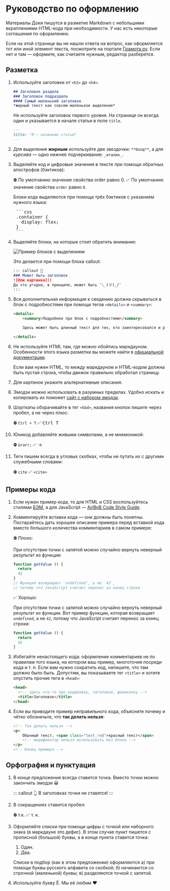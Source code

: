 # Руководство по оформлению

Материалы Доки пишутся в разметке Markdown с небольшими вкраплениями HTML-кода при необходимости. У нас есть некоторые соглашения по оформлению.

Если на этой странице вы не нашли ответа на вопрос, как оформляется тот или иной элемент текста, посмотрите на портале [Грамота.ру](http://gramota.ru/). Если нет и там — оформите, как считаете нужным, редактор разберется.

## Разметка

1. Используйте заголовки от `<h2>` до `<h4>`.

    ```markdown
    ## Заголовок раздела
    ### Заголовок подраздела
    #### Самый маленький заголовок
    *жирный текст как совсем маленькое выделение*
    ```

    Не используйте заголовок первого уровня. На странице он всегда один и указывается в начале статьи в поле `title`.

    ```markdown
    ---
    title: "Я — название статьи"
    ---
    ```

1. Для выделения **жирным** используйте две звездочки: `**болд**`, а для _курсива_ — одно нижнее подчеркивание: `_италик_`.

1. Выделяйте код и цифровые значения в тексте при помощи обратных апострофов (бэктиков):

    ⛔ По умолчанию значение свойства order равно 0.
    ✅ По умолчанию значение свойства `order` равно `0`.

    Блоки кода выделяются при помощи трёх бэктиков с указанием нужного языка:

    <pre>
    ```css
    .container {
      display: flex;
    }
    ```</pre>

1. Выделяйте блоки, на которые стоит обратить внимание:

    ![Пример блоков с выделением](./src/assets/images/docs/writing/callouts.png)

    Это делается при помощи блока callout:

    ```markdown
    ::: callout 🥨
    ### Может быть заголовок
    ![Или картинка]()
    Да что угодно, в принципе, может быть ¯\_(ツ)_/¯
    :::
    ```

1. Вся дополнительная информация к сведению должна скрываться в блок с подробностями при помощи тегов `<details>` и `<summary>`:

    ```html
    <details>
        <summary>Подробнее про блок с подробностями</summary>

        Здесь может быть длинный текст для тех, кто заинтересовался и раскрыл блок.

    </details>
    ```

1. Не используйте HTML там, где можно обойтись маркдауном. Особенности этого языка разметки вы можете найти в [официальной документации](https://daringfireball.net/projects/markdown/).

    Если вам нужен HTML, то между маркдауном и HTML-кодом должна быть пустая строка, чтобы движок правильно обработал страницу.

1. Для картинок укажите альтернативные описания.

1. Эмодзи можно использовать в разумных пределах. Удобно искать и копировать их поможет [сайт с набором эмодзи](https://ru.piliapp.com/emoji/list/).

1. Шорткаты оборачивайте в тег `<kbd>`, названия кнопок пишите через пробел, а не через плюс:

    ⛔ `Ctrl + T`
    ✅  <kbd>Ctrl T</kbd>

1. Юникод добавляйте живыми символами, а не мнемоникой:

    ⛔ `&rarr;`
    ✅  →

1. Теги пишем всегда в угловых скобках, чтобы не путать их с другими служебными словами:

    ⛔ `cite`
    ✅ `<cite>`

## Примеры кода

1. Если нужен пример кода, то для HTML и CSS воспользуйтесь стилями [БЭМ](https://ru.bem.info/), а для JavaScript — [AirBnB Code Style Guide](https://github.com/airbnb/javascript).

1. Комментируйте вставки кода — они должны быть понятны. Постарайтесь дать хорошее описание примера перед вставкой кода вместо большого количества комментариев в самом примере:

    ⛔ Плохо:

    При отсутствии точки с запятой можно случайно вернуть неверный результат из функции:

    ```js
    function getValue () {
      return
      42
    }
    // Функция возвращает `undefined`, а не `42`,
    // потому что JavaScript считает перенос за конец строки
    ```

    ✅ Хорошо:

    При отсутствии точки с запятой можно случайно вернуть неверный результат из функции. Вот пример функции, которая возвращает `undefined`, а не `42`, потому что JavaScript считает перенос за конец строки:

    ```js
    function getValue () {
      return
      42
    }
    ```

1. Избегайте ненастоящего кода: оформление комментариев не по правилам того языка, на котором ваш пример, многоточия посреди кода и т. п. Если вам нужно сократить код, напишите, что там должно было быть. Допустим, вы показываете тег `<title>` и хотите опустить прочие теги в `<head>`:

    ```html
    <head>
      <!-- здесь что-то про кодировку, заголовок, фавиконку -->
      <title>Заголовок</title>
    </head>
    ```

1. Если вы приводите пример неправильного кода, объясните почему и чётко обозначьте, что **так делать нельзя**:

    ```html
    <!-- Так делать нельзя -->
    <p>
        Обычный текст, <span class="text_red">красный текст</span>
        <!-- модификатор нельзя использовать без блока -->
    </p>
    <!-- Конец примера -->
    ```

## Орфография и пунктуация

1. В конце предложения всегда ставится точка. Вместо точки можно закончить эмодзи 😀

    ::: callout 👆
    В заголовках точки не ставятся!
    :::

1. В сокращениях ставится пробел:

    ⛔ т.к.
    ✅ т. к.

1. Оформляйте списки при помощи цифры с точкой или наборного знака (в маркдауне это дефис). В этом случае пункт пишется с прописной (большой) буквы, а в конце пункта ставится точка:

    1. Один.
    2. Два.

    Списки в подбор (как в этом предложении) оформляются а) при помощи буквы русского алфавита со скобкой; б) начинаются со строчной (маленькой) буквы; в) разделяются точкой с запятой.

1. Используйте букву Ё. Мы её любим ❤️
